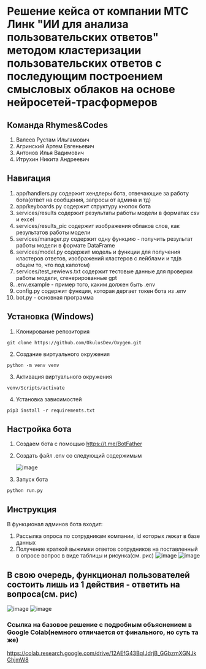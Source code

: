 # Решение кейса от компании МТС Линк "ИИ для анализа пользовательских ответов" методом кластеризации пользовательских ответов с последующим построением смысловых облаков на основе нейросетей-трасформеров

## Команда Rhymes&Codes
1. Валеев Рустам Ильгамович
2. Агринский Артем Евгеньевич
3. Антонов Илья Вадимович
4. Итрухин Никита Андреевич

## Навигация
1. app/handlers.py содержит хендлеры бота, отвечающие за работу бота(ответ на сообщения, запросы от админа и тд)
2. app/keyboards.py содержит структуру кнопок бота
3. services/results содержит результаты работы модели в форматах csv и excel
4. services/results_pic содержит изображения облаков слов, как результатов работы модели
5. services/manager.py содержит одну функцию - получить результат работы модели в формате DataFrame
6. services/model.py содержит модель и функции для получения кластеров ответов, изображений кластеров с лейблами и тд(в общем то, что под капотом)
7. services/test_rewiews.txt содержит тестовые данные для проверки работы модели, сгенерированные gpt
8. .env.example - пример того, каким должен быть .env
9. config.py содержит функция, которая дергает токен бота из .env
10. bot.py - основная программа

    
## Установка (Windows)

1. Клонирование репозитория 

```git clone https://github.com/OkulusDev/Oxygen.git```

2. Создание виртуального окружения

```python -m venv venv```

3. Активация виртуального окружения

```venv/Scripts/activate```

4. Установка зависимостей

```pip3 install -r requirements.txt```

## Настройка бота

1. Создаем бота с помощью https://t.me/BotFather

2. Создать файл .env со следующий содержимым

   ![image](https://github.com/user-attachments/assets/6789273f-6499-4820-a94b-60414ebb89a5)

3. Запуск бота

```python run.py```
## Инструкция

В функционал админов бота входит:
1. Рассылка опроса по сотрудникам компании, id которых лежат в базе данных
2. Получение краткой выжимки ответов сотрудников на поставленный в опросе вопрос в виде таблицы и рисунка(см. рис)
   ![image](https://github.com/user-attachments/assets/ea68d8cf-aaa1-436d-8c6c-f5436a059afd)
   ![image](https://github.com/user-attachments/assets/a3c16777-2e24-4f31-8ceb-4f7af604762f)

   
## В свою очередь, функционал пользователей состоить лишь из 1 действия - ответить на вопроса(см. рис)


   ![image](https://github.com/user-attachments/assets/dc62618d-3851-49f7-b865-1d76e14786d0)
   ![image](https://github.com/user-attachments/assets/d4f1f098-1e9c-4436-bb39-a2c42f2e4c22)

### Ссылка на базовое решение с подробным объяснением в Google Colab(немного отличается от финального, но суть та же)
https://colab.research.google.com/drive/12AEfG43BqIJdrjB_GGbzmXGNJkGhjmW8
